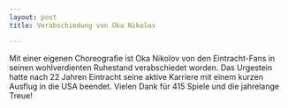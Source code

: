 ```yaml
---
layout: post
title: Verabschiedung von Oka Nikolov

---
```


Mit einer eigenen Choreografie ist Oka Nikolov von den Eintracht-Fans in seinen wohlverdienten Ruhestand verabschiedet worden. Das Urgestein hatte nach 22 Jahren Eintracht seine aktive Karriere mit einem kurzen Ausflug in die USA beendet. Vielen Dank für 415 Spiele und die jahrelange Treue!


